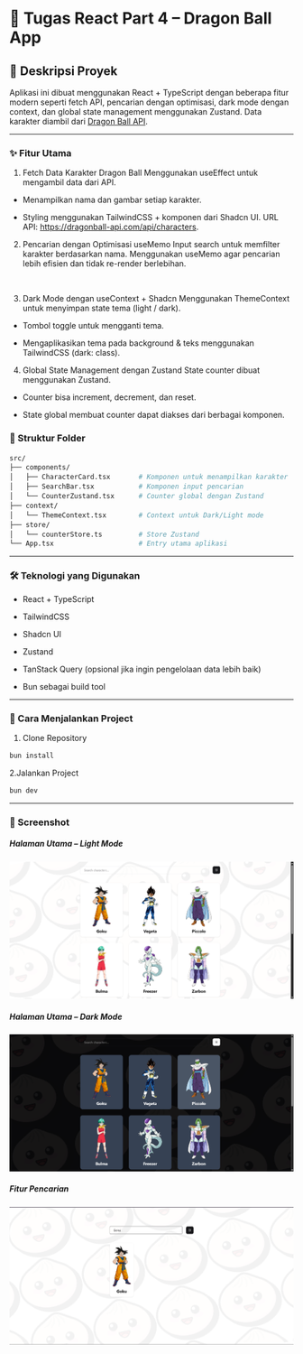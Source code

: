 # 🚀 Tugas React Part 4 – Dragon Ball App
## 📝 Deskripsi Proyek
Aplikasi ini dibuat menggunakan React + TypeScript dengan beberapa fitur modern seperti fetch API, pencarian dengan optimisasi, dark mode dengan context, dan global state management menggunakan Zustand.
Data karakter diambil dari [Dragon Ball API](https://dragonball-api.com/api/characters).

---
### ✨ Fitur Utama
1. Fetch Data Karakter Dragon Ball
Menggunakan useEffect untuk mengambil data dari API.

- Menampilkan nama dan gambar setiap karakter.

- Styling menggunakan TailwindCSS + komponen dari Shadcn UI.
URL API: https://dragonball-api.com/api/characters.

2. Pencarian dengan Optimisasi useMemo
Input search untuk memfilter karakter berdasarkan nama.
Menggunakan useMemo agar pencarian lebih efisien dan tidak re-render berlebihan.
</br>

3. Dark Mode dengan useContext + Shadcn
Menggunakan ThemeContext untuk menyimpan state tema (light / dark).

- Tombol toggle untuk mengganti tema.

- Mengaplikasikan tema pada background & teks menggunakan TailwindCSS (dark: class).

4. Global State Management dengan Zustand
State counter dibuat menggunakan Zustand.

- Counter bisa increment, decrement, dan reset.

- State global membuat counter dapat diakses dari berbagai komponen.

### 📂 Struktur Folder
``` bash
src/
├── components/
│   ├── CharacterCard.tsx       # Komponen untuk menampilkan karakter
│   ├── SearchBar.tsx           # Komponen input pencarian
│   └── CounterZustand.tsx      # Counter global dengan Zustand
├── context/
│   └── ThemeContext.tsx        # Context untuk Dark/Light mode
├── store/
│   └── counterStore.ts         # Store Zustand
└── App.tsx                     # Entry utama aplikasi
```
---
### 🛠️ Teknologi yang Digunakan
- React + TypeScript

- TailwindCSS

- Shadcn UI

- Zustand

- TanStack Query (opsional jika ingin pengelolaan data lebih baik)

- Bun sebagai build tool

---
### 🚀 Cara Menjalankan Project
1. Clone Repository
```bash
bun install
```
2.Jalankan Project
```bash
bun dev
```

---
### 📸 Screenshot
##### Halaman Utama – Light Mode
![Light Mode](/docs/images/light-mode.png)

##### Halaman Utama – Dark Mode
![Dark Mode](/docs/images/dark-mode.png)

##### Fitur Pencarian
![Search Fitur](/docs/images/search-fitur.png)


